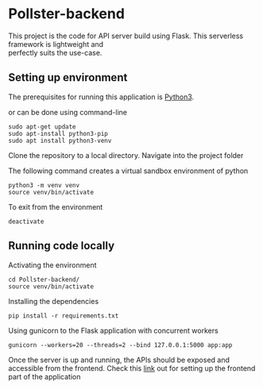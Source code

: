 # Pollster-backend

This project is the code for API server build using Flask. This serverless framework is lightweight and<br/>
perfectly suits the use-case. 


## Setting up environment

The prerequisites for running this application is [Python3](https://www.python.org/downloads/). 

or can be done using command-line

```
sudo apt-get update
sudo apt-install python3-pip
sudo apt install python3-venv
```

Clone the repository to a local directory.
Navigate into the project folder

The following command creates a virtual sandbox environment of python 
```
python3 -m venv venv
source venv/bin/activate
```
To exit from the environment 
```
deactivate
```

## Running code locally

Activating the environment
```
cd Pollster-backend/
source venv/bin/activate
```

Installing the dependencies
```
pip install -r requirements.txt
```

Using gunicorn to the Flask application with concurrent workers
```
gunicorn --workers=20 --threads=2 --bind 127.0.0.1:5000 app:app
```

Once the server is up and running, the APIs should be exposed and accessible from the frontend.
Check this [link](https://github.com/Kannanravindran/Pollster) out for setting up the frontend part of the application
